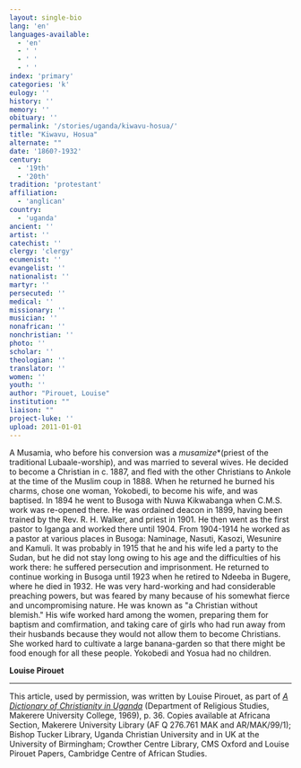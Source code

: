 ```yaml
---
layout: single-bio
lang: 'en'
languages-available:
  - 'en'
  - ' '
  - ' '
  - ' '
index: 'primary'
categories: 'k'
eulogy: ''
history: ''
memory: ''
obituary: ''
permalink: '/stories/uganda/kiwavu-hosua/'
title: "Kiwavu, Hosua"
alternate: ""
date: '1860?-1932'
century:
  - '19th'
  - '20th'
tradition: 'protestant'
affiliation:
  - 'anglican'
country:
  - 'uganda'
ancient: ''
artist: ''
catechist: ''
clergy: 'clergy'
ecumenist: ''
evangelist: ''
nationalist: ''
martyr: ''
persecuted: ''
medical: ''
missionary: ''
musician: ''
nonafrican: ''
nonchristian: ''
photo: ''
scholar: ''
theologian: ''
translator: ''
women: ''
youth: ''
author: "Pirouet, Louise"
institution: ""
liaison: ""
project-luke: ''
upload: 2011-01-01
---
```





A Musamia, who before his conversion was a *musamize**(priest of the traditional Lubaale-worship), and was married to several wives. He decided to become a Christian in c. 1887, and fled with the other Christians to Ankole at the time of the Muslim coup in 1888. When he returned he burned his charms, chose one woman, Yokobedi, to become his wife, and was baptised. In 1894 he went to Busoga with Nuwa Kikwabanga when C.M.S. work was re-opened there. He was ordained deacon in 1899, having been trained by the Rev. R. H. Walker, and priest in 1901. He then went as the first pastor to Iganga and worked there until 1904. From 1904-1914 he worked as a pastor at various places in Busoga: Naminage, Nasuti, Kasozi, Wesunire and Kamuli. It was probably in 1915 that he and his wife led a party to the Sudan, but he did not stay long owing to his age and the difficulties of his work there: he suffered persecution and imprisonment. He returned to continue working in Busoga until 1923 when he retired to Ndeeba in Bugere, where he died in 1932. He was very hard-working and had considerable preaching powers, but was feared by many because of his somewhat fierce and uncompromising nature. He was known as "a Christian without blemish." His wife worked hard among the women, preparing them for baptism and comfirmation, and taking care of girls who had run away from their husbands because they would not allow them to become Christians. She worked hard to cultivate a large banana-garden so that there might be food enough for all these people. Yokobedi and Yosua had no children.

**Louise Pirouet**

---

This article, used by permission, was written by Louise Pirouet, as part of [*A Dictionary of Christianity in Uganda*](../pirouet-foreword/) (Department of Religious Studies, Makerere University College, 1969), p. 36. Copies available at Africana Section, Makerere University Library (AF Q 276.761 MAK and AR/MAK/99/1); Bishop Tucker Library, Uganda Christian University and in UK at the University of Birmingham; Crowther Centre Library, CMS Oxford and Louise Pirouet Papers, Cambridge Centre of African Studies.
